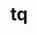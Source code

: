 ---
emoji: ✅
title: tq
description: Yet another Obsidian task manager
tags: ['project', 'obsidian']
imageUrl: https://raw.githubusercontent.com/tgrosinger/tq-obsidian/main/resources/screenshots/tq-demo.gif
repositoryUrl: https://github.com/tgrosinger/tq-obsidian
url: https://github.com/tgrosinger/tq-obsidian
---